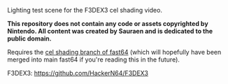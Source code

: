 Lighting test scene for the F3DEX3 cel shading video.

**This repository does not contain any code or assets copyrighted by Nintendo.
All content was created by Sauraen and is dedicated to the public domain.**

Requires the [cel shading branch of fast64](https://github.com/sauraen/fast64/tree/F3DEX3CelShading)
(which will hopefully have been merged into main fast64 if you're reading this
in the future).

F3DEX3: https://github.com/HackerN64/F3DEX3
